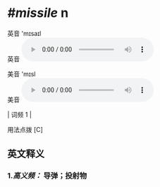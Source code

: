 # ***\#missile*** n
英音 'mɪsaɪl  
英音
<audio src="./media/missile-B.aac" controls="controls"></audio>

美音 'mɪsl  
美音
<audio src="./media/missile.aac" controls="controls"></audio>



| 词频 1 |  

用法点拨  [C]

英文释义
---
### 1.*高义频：* **导弹；投射物**  



